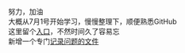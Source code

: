 努力，加油<br/>
大概从7月1号开始学习，慢慢整理下，顺便熟悉GitHub<br/>
这里留个<a href="note.html">入口</a>，不然时间久了容易忘<br/>
新增一个专门<a href="Question.html">记录问题的文件</a>
